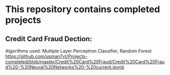 # This repository contains completed projects
## Credit Card Fraud Dection:
Algorithms used: Multiple Layer Perceptron Classifier, Random Forest
https://github.com/usman7vt/Projects-completed/blob/master/Credit%20Card%20Fraud/Credit%20Card%20Fraud%20-%20Neural%20Networks%20-%20current.ipynb
